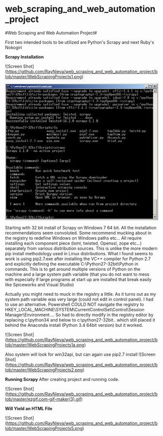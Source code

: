 # web_scraping_and_web_automation_project
#Web Scraping and Web Automation Project#

First two intended tools to be utilized are Python's Scrapy and next Ruby's Nokogiri

**Scrapy Installation**

![Screen Shot] (https://github.com/RayNieva/web_scraping_and_web_automation_project/blob/master/WebScrapingProjects1.png)

![test](https://github.com/RayNieva/web_scraping_and_web_automation_project/blob/master/WebScrapingProjects1.png)

Starting with 32 bit install of Scrapy on Windows 7 64 bit.  All the installation recommendations seem convoluted.
Some recommend mucking about in the registry to redefine Windows on Windows paths etc...
All require installing each component piece (lxml, twisted, Openssl, zope etc...) separately from various distribution sources. This is unlike the more modern pip install methodology used in Linux distributions.
What I found seems to work is using pip2.7.exe after installing the VC++ compiler for Python 2.7 and explicitly defining the executable C:\Python27-32bit\Python in commands. This is to get around  multiple versions of Python on the machine and a large system path variable (that you do not want to mess with especially if large programs at start up are installed that break easily like Spiceworks and Visual Studio)

Actually you might need to muck in the registry a little. As it turns out as my system path variable was very large (could not edit in control panel). I had to use an alternative. Powershell COULD NOT navigate the registry to HKEY_LOCAL_MACHINE\SYSTEM\CurrentControlSet\Control\Session Manager\Environment.... So had to directly modify in the registry editor by replacing c:\python34 and below  to c:\python27-32bit.. which still placed it behind the Anaconda install (Python 3.4 64bit version) but it worked.

![Screen Shot] (https://github.com/RayNieva/web_scraping_and_web_automation_project/blob/master/WebScrapingProjects1a.png)

Also system will look for win32api, but can again use pip2.7 install
![Screen Shot] (https://github.com/RayNieva/web_scraping_and_web_automation_project/blob/master/WebScrapingProjects2.png)

**Running Scrapy**
After creating project and running code.

![Screen Shot] (https://github.com/RayNieva/web_scraping_and_web_automation_project/blob/master/ezgif.com-gif-maker(3).gif)

**Will Yield an HTML File**

![Screen Shot] (https://github.com/RayNieva/web_scraping_and_web_automation_project/blob/master/WebScrapingProjects5.png)
